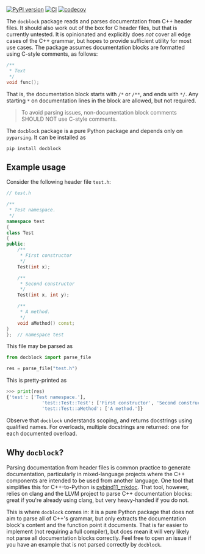 [![PyPI version](https://badge.fury.io/py/docblock.svg)](https://badge.fury.io/py/docblock)
[![CI](https://github.com/N-Wouda/docblock/actions/workflows/CI.yaml/badge.svg?branch=main)](https://github.com/N-Wouda/docblock/actions/workflows/CI.yaml)
[![codecov](https://codecov.io/gh/N-Wouda/docblock/branch/main/graph/badge.svg?token=SWFVP2J84T)](https://codecov.io/gh/N-Wouda/docblock)

The `docblock` package reads and parses documentation from C++ header files.
It should also work out of the box for C header files, but that is currently untested.
It is opinionated and explicitly does *not* cover all edge cases of the C++ grammar, but hopes to provide sufficient utility for most use cases.
The package assumes documentation blocks are formatted using C-style comments, as follows:
```cpp
/**
 * Text
 */
void func();
```
That is, the documentation block starts with `/*` or `/**`, and ends with `*/`.
Any starting `*` on documentation lines in the block are allowed, but not required.
> To avoid parsing issues, non-documentation block comments SHOULD NOT use C-style comments. 

The `docblock` package is a pure Python package and depends only on `pyparsing`.
It can be installed as
```shell
pip install docblock
``` 

## Example usage

Consider the following header file `test.h`:
```cpp
// test.h

/**
 * Test namespace.
 */
namespace test
{
class Test
{
public:
    /**
     * First constructor
     */
    Test(int x);

    /**
     * Second constructor
     */
    Test(int x, int y);

    /**
     * A method.
     */
    void aMethod() const;
}
};  // namespace test
```
This file may be parsed as
```python
from docblock import parse_file

res = parse_file("test.h")
```
This is pretty-printed as
```python
>>> print(res)
{'test': ['Test namespace.'],
             'test::Test::Test': ['First constructor', 'Second constructor'],
             'test::Test::aMethod': ['A method.']}
```
Observe that `docblock` understands scoping, and returns docstrings using qualified names.
For overloads, multiple docstrings are returned: one for each documented overload.

## Why `docblock`?

Parsing documentation from header files is common practice to generate documentation, particularly in mixed-language projects where the C++ components are intended to be used from another language.
One tool that simplifies this for C++-to-Python is [pybind11_mkdoc](https://github.com/pybind/pybind11_mkdoc).
That tool, however, relies on clang and the LLVM project to parse C++ documentation blocks: great if you're already using clang, but very heavy-handed if you do not.

This is where `docblock` comes in: it is a pure Python package that does not aim to parse all of C++'s grammar, but only extracts the documentation block's content and the function point it documents.
That is far easier to implement (not requiring a full compiler), but does mean it will very likely not parse all documentation blocks correctly.
Feel free to open an issue if you have an example that is not parsed correctly by `docblock`.
